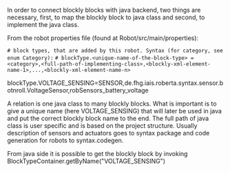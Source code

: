 In order to connect blockly blocks with java backend, two things are necessary, first, to map the blockly block to java class and second, to implement the java class.

From the robot properties file (found at Robot<Name>/src/main/properties):

`# block types, that are added by this robot. Syntax (for category, see enum Category):`
`# blockType.<unique-name-of-the-block-type> = <category>,<full-path-of-implementing-class>,<blockly-xml-element-name-1>,...,<blockly-xml-element-name-n>`

blockType.VOLTAGE_SENSING=SENSOR,de.fhg.iais.roberta.syntax.sensor.botnroll.VoltageSensor,robSensors_battery_voltage

A relation is one java class to many blockly blocks. What is important is to give a unique name (here VOLTAGE_SENSING) that will later be used in java and put the correct blockly block name to the end. The full path of java class is user specific and is based on the project structure. Usually description of sensors and actuators goes to syntax package and code generation for robots to syntax.codegen.

From java side it is possible to get the blockly block by invoking BlockTypeContainer.getByName("VOLTAGE_SENSING")